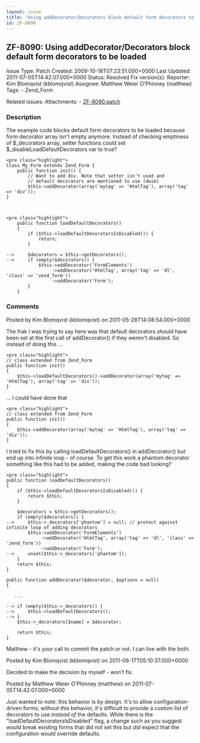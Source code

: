 ```yaml
---
layout: issue
title: "Using addDecorator/Decorators block default form decorators to be loaded"
id: ZF-8090
---
```


ZF-8090: Using addDecorator/Decorators block default form decorators to be loaded
---------------------------------------------------------------------------------

 Issue Type: Patch Created: 2009-10-18T07:23:51.000+0000 Last Updated: 2011-07-05T14:42:07.000+0000 Status: Resolved Fix version(s): 
 Reporter:  Kim Blomqvist (kblomqvist)  Assignee:  Matthew Weier O'Phinney (matthew)  Tags: - Zend\_Form
 
 Related issues: 
 Attachments: - [ZF-8090.patch](/issues/secure/attachment/14334/ZF-8090.patch)
 
### Description

The example code blocks default form decorators to be loaded because form decorator array isn't empty anymore. Instead of checking emptiness of $\_decorators array, setter functions could set $\_disableLoadDefaultDecorators var to true?

 
    <pre class="highlight">
    Class My_Form extends Zend_Form {
        public function init() {
            // Want to add div. Note that setter isn't used and
            // default decorators are mentioned to use (dwim)
            $this->addDecorator(array('mytag' => 'HtmlTag'), array('tag' => 'div'));
    }


 
    <pre class="highlight">
        public function loadDefaultDecorators()
        {
            if ($this->loadDefaultDecoratorsIsDisabled()) {
                return;
            }
    
    -->     $decorators = $this->getDecorators();
    -->     if (empty($decorators)) {
                $this->addDecorator('FormElements')
                     ->addDecorator('HtmlTag', array('tag' => 'dl', 'class' => 'zend_form'))
                     ->addDecorator('Form');
            }
        }


 

 

### Comments

Posted by Kim Blomqvist (kblomqvist) on 2011-05-28T14:08:54.000+0000

The frak I was trying to say here was that default decorators should have been set at the first call of addDecorator() if they weren't disabled. So instead of doing this ...

 
    <pre class="highlight">
    // class extended from Zend_Form
    public function init()
    {
        $this->loadDefaultDecorators()->addDecorator(array('mytag' => 'HtmlTag'), array('tag' => 'div'));
    }


... I could have done that

 
    <pre class="highlight">
    // class extended from Zend_Form
    public function init()
    {
        $this->addDecorator(array('mytag' => 'HtmlTag'), array('tag' => 'div'));
    }


I tried to fix this by calling loadDefaultDecorators() in addDecorator() but end up into infinite loop - of course. To get this work a phantom decorator something like this had to be added, making the code bad looking?

 
    <pre class="highlight">
    public function loadDefaultDecorators()
    {
        if ($this->loadDefaultDecoratorsIsDisabled()) {
            return $this;
        }
    
        $decorators = $this->getDecorators();
        if (empty($decorators)) {
    -->     $this->_decorators['phantom'] = null; // protect against infinite loop of adding decorators
            $this->addDecorator('FormElements')
                 ->addDecorator('HtmlTag', array('tag' => 'dl', 'class' => 'zend_form'))
                 ->addDecorator('Form');
    -->     unset($this->_decorators['phantom']);
        }
        return $this;
    }
    
    public function addDecorator($decorator, $options = null)
    {
    
       ...
    
    --> if (empty($this->_decorators)) {
    -->     $this->loadDefaultDecorators();
    --> }
        $this->_decorators[$name] = $decorator;
    
        return $this;
    }


Matthew - it's your call to commit the patch or not. I can live with the both.

 

 

Posted by Kim Blomqvist (kblomqvist) on 2011-06-17T05:10:37.000+0000

Decided to make the decision by myself - won't fix.

 

 

Posted by Matthew Weier O'Phinney (matthew) on 2011-07-05T14:42:07.000+0000

Just wanted to note: this behavior is by design. It's to allow configuration-driven forms; without this behavior, it's difficult to provide a custom list of decorators to use _instead of_ the defaults. While there _is_ the "loadDefaultDecoratorsIsDisabled" flag, a change such as you suggest would break existing forms that did not set this but _did_ expect that the configuration would override defaults.

 

 